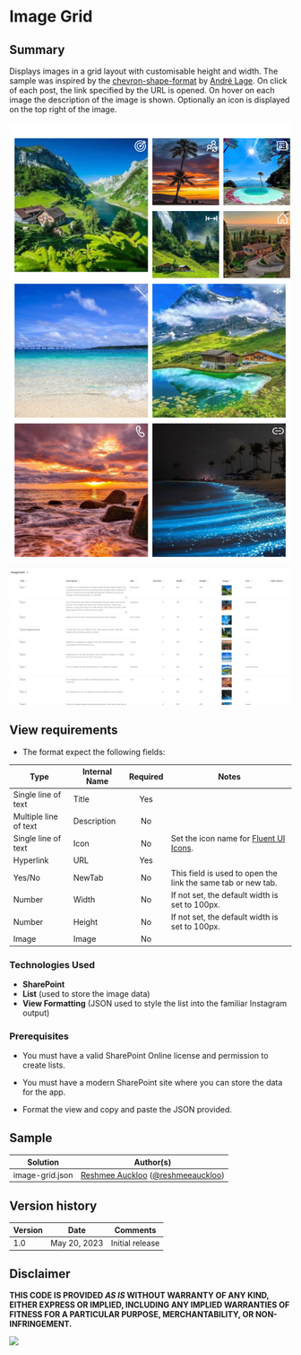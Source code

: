 # Image Grid

## Summary

Displays images in a grid layout with customisable height and width. The sample was inspired by the [chevron-shape-format](https://github.com/reshmee011/List-Formatting/tree/master/view-samples/chevron-shape-format) by [André Lage](https://twitter.com/aaclage).
On click of each post, the link specified by the URL is opened. On hover on each image the description of the image is shown. Optionally an icon is displayed on the top right of the image.

![screenshot of the sample](./assets/Screenshot.png)

![Animated GIF of the Styled SharePoint List View In Action](./assets/screenshot-animated.gif)

## View requirements

- The format expect the following fields:

|Type|Internal Name|Required|Notes|
|---|---|:---:|---|
|Single line of text|Title|Yes| |
|Multiple line of text|Description|No| |
|Single line of text|Icon|No|Set the icon name for [Fluent UI Icons](https://developer.microsoft.com/fluentui#/styles/web/icons).|
|Hyperlink|URL|Yes| |
|Yes/No|NewTab|No|This field is used to open the link the same tab or new tab.|
|Number|Width|No|If not set, the default width is set to 100px.|
|Number|Height|No|If not set, the default width is set to 100px.|
|Image|Image|No||


### Technologies Used

* **SharePoint**
* **List** (used to store the image data)
* **View Formatting** (JSON used to style the list into the familiar Instagram output)

### Prerequisites

* You must have a valid SharePoint Online license and permission to create lists.
* You must have a modern SharePoint site where you can store the data for the app.

* Format the view and copy and paste the JSON provided.

## Sample

Solution|Author(s)
--------|---------
image-grid.json | [Reshmee Auckloo](https://github.com/Reshmee011) ([@reshmeeauckloo](https://twitter.com/reshmeeauckloo))

## Version history

Version|Date|Comments
-------|----|--------
1.0|May 20, 2023|Initial release

## Disclaimer

**THIS CODE IS PROVIDED *AS IS* WITHOUT WARRANTY OF ANY KIND, EITHER EXPRESS OR IMPLIED, INCLUDING ANY IMPLIED WARRANTIES OF FITNESS FOR A PARTICULAR PURPOSE, MERCHANTABILITY, OR NON-INFRINGEMENT.**

<img src="https://pnptelemetry.azurewebsites.net/list-formatting/view-samples/image-grid" />
